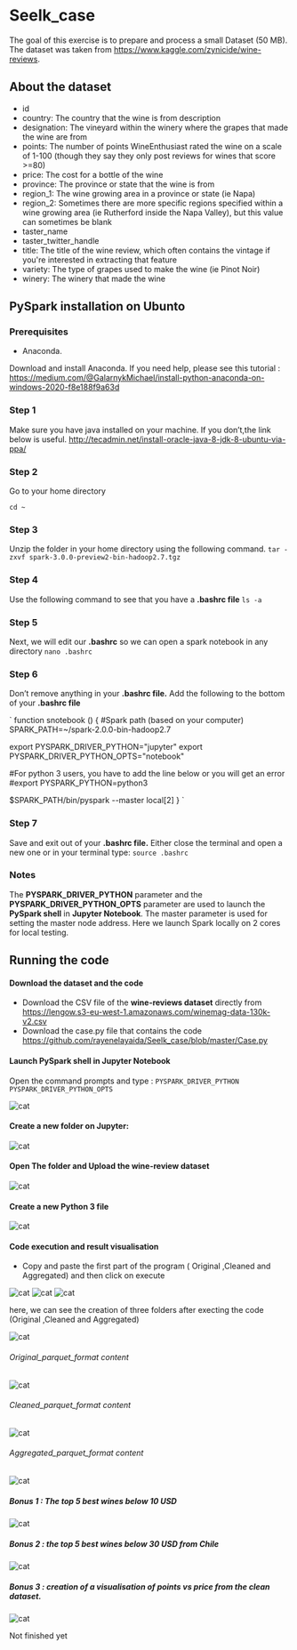 # Seelk_case
The goal of this exercise is to prepare and process a small Dataset (50 MB). The dataset was taken from <https://www.kaggle.com/zynicide/wine-reviews>.
## About the dataset 
* id
* country: The country that the wine is from description
* designation: The vineyard within the winery where the grapes that made the wine are from
* points: The number of points WineEnthusiast rated the wine on a scale of 1-100 (though they say they only post reviews for wines that score >=80)
* price: The cost for a bottle of the wine
* province: The province or state that the wine is from
* region_1: The wine growing area in a province or state (ie Napa)
* region_2: Sometimes there are more specific regions specified within a wine growing area (ie Rutherford inside the Napa Valley), but this value can sometimes be blank
* taster_name
* taster_twitter_handle
* title: The title of the wine review, which often contains the vintage if you're interested in extracting that feature
* variety: The type of grapes used to make the wine (ie Pinot Noir)
* winery: The winery that made the wine

## PySpark installation on Ubunto
### Prerequisites
* Anaconda. 

 Download and install Anaconda. If you need help, please see this tutorial : <https://medium.com/@GalarnykMichael/install-python-anaconda-on-windows-2020-f8e188f9a63d>
### Step 1 
Make sure you have java installed on your machine. If you don’t,the link below is useful.
<http://tecadmin.net/install-oracle-java-8-jdk-8-ubuntu-via-ppa/>
### Step 2
Go to your home directory 

`cd ~`
### Step 3
Unzip the folder in your home directory using the following command.
`tar -zxvf spark-3.0.0-preview2-bin-hadoop2.7.tgz`
### Step 4
Use the following command to see that you have a __.bashrc file__
`ls -a`
### Step 5 
Next, we will edit our __.bashrc__ so we can open a spark notebook in any directory
`nano .bashrc`
### Step 6 
Don’t remove anything in your __.bashrc file.__ Add the following to the bottom of your __.bashrc file__

` function snotebook () 
{
#Spark path (based on your computer)
SPARK_PATH=~/spark-2.0.0-bin-hadoop2.7

export PYSPARK_DRIVER_PYTHON="jupyter"
export PYSPARK_DRIVER_PYTHON_OPTS="notebook"

#For python 3 users, you have to add the line below or you will get an error 
#export PYSPARK_PYTHON=python3

$SPARK_PATH/bin/pyspark --master local[2]
} `


### Step 7
Save and exit out of your __.bashrc file.__ Either close the terminal and open a new one or in your terminal type:
`source .bashrc`
### Notes
The __PYSPARK_DRIVER_PYTHON__ parameter and the __PYSPARK_DRIVER_PYTHON_OPTS__ parameter are used to launch the __PySpark shell__ in __Jupyter Notebook__. The master parameter is used for setting the master node address. Here we launch Spark locally on 2 cores for local testing.
## Running the code

#### Download the dataset and the code 
* Download the CSV file of the __wine-reviews dataset__ directly from
 <https://lengow.s3-eu-west-1.amazonaws.com/winemag-data-130k-v2.csv>
* Download the case.py file that contains the code <https://github.com/rayenelayaida/Seelk_case/blob/master/Case.py>
#### Launch PySpark shell in Jupyter Notebook
 Open the command prompts and type : 
 `PYSPARK_DRIVER_PYTHON`
 `PYSPARK_DRIVER_PYTHON_OPTS`

 ![cat](https://github.com/rayenelayaida/Seelk_case/blob/master/ScreenShots/Pyspark_Driver_Python.PNG)
 
####  Create a new folder on __Jupyter__:

 ![cat](https://github.com/rayenelayaida/Seelk_case/blob/master/ScreenShots/Jupyter_NewFolder.PNG)

#### Open The folder and __Upload__ the __wine-review dataset__   
 ![cat](https://github.com/rayenelayaida/Seelk_case/blob/master/ScreenShots/Upload_DataSet.PNG)

#### Create a new Python 3 file 
![cat](https://github.com/rayenelayaida/Seelk_case/blob/master/ScreenShots/New_Python3.PNG)
#### Code execution and result visualisation
* Copy and paste the first part of the program ( Original ,Cleaned and Aggregated) and then click on execute

![cat](https://github.com/rayenelayaida/Seelk_case/blob/master/ScreenShots/1.PNG)
![cat](https://github.com/rayenelayaida/Seelk_case/blob/master/ScreenShots/2.PNG)
![cat](https://github.com/rayenelayaida/Seelk_case/blob/master/ScreenShots/3.PNG)

here, we can see the creation of three folders after execting the code (Original ,Cleaned and Aggregated) 

![cat](https://github.com/rayenelayaida/Seelk_case/blob/master/ScreenShots/3_folders_created.PNG)

###### Original_parquet_format content
![cat](https://github.com/rayenelayaida/Seelk_case/blob/master/ScreenShots/Original_parquet_format.PNG)

###### Cleaned_parquet_format content
![cat](https://github.com/rayenelayaida/Seelk_case/blob/master/ScreenShots/Cleaned_parquet_format.PNG)

###### Aggregated_parquet_format content
![cat](https://github.com/rayenelayaida/Seelk_case/blob/master/ScreenShots/Aggregated_parquet_format.PNG)

##### Bonus 1 : The top 5 best wines below 10 USD
![cat](https://github.com/rayenelayaida/Seelk_case/blob/master/ScreenShots/Bonus1_result.PNG.PNG)
##### Bonus 2 : the top 5 best wines below 30 USD from Chile
![cat](https://github.com/rayenelayaida/Seelk_case/blob/master/ScreenShots/Bonus2_result.PNG.PNG)
##### Bonus 3 : creation of a visualisation of points vs price from the clean dataset.
![cat](https://github.com/rayenelayaida/Seelk_case/blob/master/ScreenShots/Bonus3_result.PNG.PNG)













 
Not finished yet


